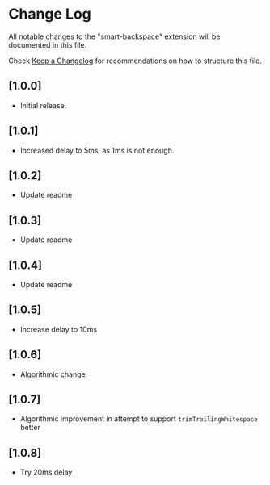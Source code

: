 # Change Log

All notable changes to the "smart-backspace" extension will be documented in this file.

Check [Keep a Changelog](http://keepachangelog.com/) for recommendations on how to structure this file.

## [1.0.0]

- Initial release.

## [1.0.1]

- Increased delay to 5ms, as 1ms is not enough.

## [1.0.2]

- Update readme

## [1.0.3]

- Update readme

## [1.0.4]

- Update readme

## [1.0.5]

- Increase delay to 10ms

## [1.0.6]

- Algorithmic change

## [1.0.7]

- Algorithmic improvement in attempt to support `trimTrailingWhitespace` better

## [1.0.8]

- Try 20ms delay
